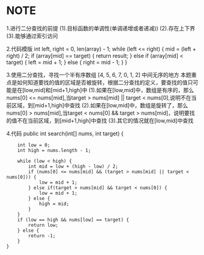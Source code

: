 # NOTE

1.进行二分查找的前提
    (1).目标函数的单调性(单调递增或者递减))
    (2).存在上下界
    (3).能够通过索引访问

2.代码模版
int left, right = 0, len(array) - 1;
while (left <= right) {
    mid = (left + right) / 2;
    if (array[mid] == target) {
        return result;
    } else if (array[mid] < target) {
        left = mid + 1;
    } else {
        right = mid - 1;
    }
}

3.使用二分查找，寻找一个半有序数组 [4, 5, 6, 7, 0, 1, 2] 中间无序的地方
本题重点是如何知道要找的值的区域是否被旋转，根据二分查找的定义，要查找的值只可能是在[low,mid]和[mid+1,high]中
    (1).如果在[low,mid]中，数组是有序的，那么nums[0] <= nums[mid],当target > nums[mid] || target < nums[0],说明不在当前区域，到[mid+1,high]中查找
    (2).如果在[low,mid]中，数组是旋转了，那么nums[0] > nums[mid],当target < nums[0] && target > nums[mid]，说明要找的值不在当前区域，到[mid+1,high]中查找
    (3).其它的情况就在[low,mid]中查找

4.代码
public int search(int[] nums, int target) {

        int low = 0;
        int high = nums.length - 1;

        while (low < high) {
            int mid = low + (high - low) / 2;
            if (nums[0] <= nums[mid] && (target > nums[mid] || target < nums[0])) {
                low = mid + 1;
            } else if(target > nums[mid] && target < nums[0]) {
                low = mid + 1;
            } else {
                high = mid;
            }
        }
        if (low == high && nums[low] == target) {
            return low;
        } else {
            return -1;
        }
    }
